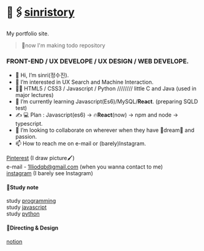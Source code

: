# 📎🖇[sinristory](https://sinri0809.github.io/sinristory/index.html)
My portfolio site.  
> 📌now I'm making todo repository
### FRONT-END / UX DEVELOPE / UX DESIGN / WEB DEVELOPE.  
  
  
- 👋 Hi, I’m sinri(정수진).  
- 👀 I’m interested in UX Search and Machine Interaction.
- 👩‍💻 HTML5 / CSS3 / Javascript / Python //////// little C and Java (used in major lectures)
- 🌱 I’m currently learning Javascript(Es6)/MySQL/**React**. (preparing SQLD test)  
- ✍ 💻 Plan : Javascript(es6) -> 🔥**React**(now) -> npm and node -> typescript. 
- 💞️ I’m looking to collaborate on wherever when they have 🌟dream🌟 and passion.
- 📫 How to reach me on e-mail or (barely)Instagram.
  
  
[Pinterest](https://www.pinterest.co.kr/sinriproject0809/-work/) (I draw picture🖌)   
e-mail - 1lliodqb@gmail.com (when you wanna contact to me)  
[instagram](https://www.instagram.com/sujin961111/?hl=ko![image](https://user-images.githubusercontent.com/49238705/132121076-47c4cbe8-6269-4cf4-ba5a-83d63145f880.png)) (I barely see Instagram)  
  
  
#### 📝Study note
study [programming](https://wikidocs.net/book/7109)  
study [javascript](https://wikidocs.net/book/7035)  
study [python](https://wikidocs.net/book/6294)  
#### 📝Directing & Design
[notion](https://sinri0809.notion.site/Project-394e2e065b5f4390b1945ee7f43b8290)  
<!---
sinri0809/sinri0809 is a ✨ special ✨ repository because its `README.md` (this file) appears on your GitHub profile.
You can click the Preview link to take a look at your changes.
--->
